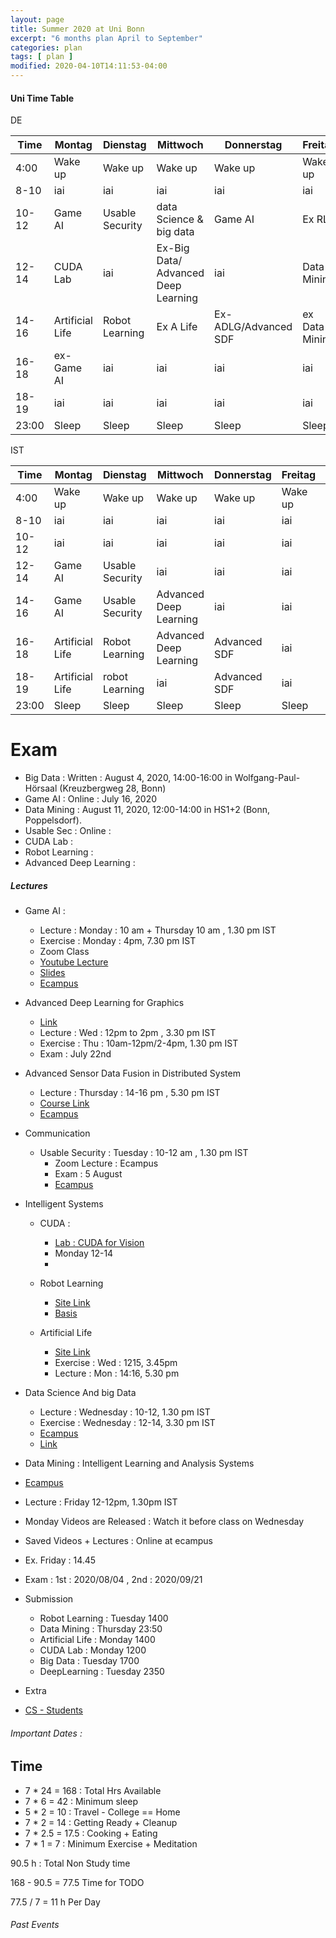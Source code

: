 ```yaml
---
layout: page
title: Summer 2020 at Uni Bonn
excerpt: "6 months plan April to September"
categories: plan
tags: [ plan ]
modified: 2020-04-10T14:11:53-04:00
---
```



#### Uni Time Table

DE

| Time | Montag | Dienstag | Mittwoch | Donnerstag | Freitag | Samstag | Sonntag |
|-------|-------|-------|-------|-------|-------|-------|-------|
| 4:00 | Wake up | Wake up| Wake up | Wake up| Wake up |  Wake up | Wake up|
| 8-10 | iai | iai   |  iai                      | iai          |  iai                |  iai                  |  iai                |
| 10-12 |  Game AI              | Usable Security    | data Science & big data    |     Game AI                    | Ex RL  |   iai               |   iai               |
| 12-14 |     CUDA Lab           |   iai                 |   Ex-Big Data/  Advanced Deep Learning                    | iai |  Data Mining                        |  iai                 |  iai                |
| 14-16 | Artificial Life  | Robot Learning |  Ex A Life  | Ex- ADLG/Advanced SDF | ex Data Mining     |  iai                |  iai               |
| 16-18 |     ex- Game AI           |  iai                |iai      | iai       |  iai                  |     iai             |  iai                |
| 18-19 |      iai          |    iai               | iai      |  iai                      |   iai                   |   iai                 |  iai                 |
| 23:00 |Sleep| Sleep| Sleep| Sleep| Sleep |  Sleep |Sleep |

IST

| Time | Montag | Dienstag | Mittwoch | Donnerstag | Freitag | Samstag | Sonntag |
|-------|-------|-------|-------|-------|-------|-------|-------|
| 4:00 | Wake up | Wake up| Wake up | Wake up| Wake up |  Wake up | Wake up|
| 8-10 | iai | iai   |  iai                      | iai          |  iai                |  iai                  |  iai                |
| 10-12 |  iai              | iai    | iai       |     iai                    | iai  |   iai               |   iai               |
| 12-14 |     Game AI         |   Usable Security                |      iai                    |     iai                  |iai |  iai                 |  iai                |
| 14-16 | Game AI  | Usable Security  |    Advanced Deep Learning                    | iai|    iai              |  iai                |   iai               |
| 16-18 |     Artificial Life    | Robot Learning        | Advanced Deep Learning                |Advanced SDF      |  iai                  |     iai             |  iai                |
| 18-19 |      Artificial Life         |    robot Learning               | iai      |  Advanced SDF                     |   iai                   |   iai                 |  iai                 |
| 23:00 |Sleep| Sleep| Sleep| Sleep| Sleep |  Sleep |Sleep |


# Exam
* Big Data :  Written : August 4, 2020, 14:00-16:00 in Wolfgang-Paul-Hörsaal (Kreuzbergweg 28, Bonn)
* Game AI : Online : July 16, 2020
* Data Mining :  August 11, 2020, 12:00-14:00 in HS1+2 (Bonn, Poppelsdorf).
* Usable Sec : Online :
* CUDA Lab :
* Robot Learning :
* Advanced Deep Learning :

##### Lectures

* Game AI  :   
  * Lecture : Monday : 10 am + Thursday 10 am , 1.30 pm IST
  * Exercise : Monday : 4pm, 7.30 pm IST
  * Zoom Class
  * [Youtube Lecture](https://www.youtube.com/playlist?list=PL8NTI-xZ0OWnuFESTicrLL7ZYC3LuwRLA)
  * [Slides](https://www.researchgate.net/project/lectures-on-game-AI)
  * [Ecampus](https://ecampus.uni-bonn.de/goto.php?target=crs_1685072&client_id=ecampus)

* Advanced Deep Learning for Graphics
  * [Link](https://cg.cs.uni-bonn.de/en/teaching/ss-2020/lecture-advanced-deep-learning-for-graphics/)
  * Lecture : Wed : 12pm to 2pm , 3.30 pm IST
  * Exercise : Thu : 10am-12pm/2-4pm, 1.30 pm IST
  * Exam : July 22nd

* Advanced Sensor Data Fusion in Distributed System
  * Lecture : Thursday : 14-16 pm , 5.30 pm IST
  * [Course Link](https://net.cs.uni-bonn.de/wg/sensor-data-and-information-fusion/teaching/st-2020/advanced-sensor-data-fusion/)
  * [Ecampus](https://ecampus.uni-bonn.de/goto.php?target=crs_1665553&client_id=ecampus)


* Communication
  * Usable Security : Tuesday : 10-12 am , 1.30 pm IST
    * Zoom Lecture : Ecampus
    * Exam : 5 August
    * [Ecampus](https://ecampus.uni-bonn.de/goto.php?target=crs_1664668&client_id=ecampus)

* Intelligent Systems

  * CUDA :  
    * [Lab : CUDA for Vision](https://basis.uni-bonn.de/qisserver/rds?state=verpublish&status=init&vmfile=no&publishid=176355&moduleCall=webInfo&publishConfFile=webInfo&publishSubDir=veranstaltung)
    * Monday 12-14
    *  
  * Robot Learning
    * [Site Link](http://ais.uni-bonn.de/SS20/Robot_Learning.html)
    * [Basis](https://basis.uni-bonn.de/qisserver/rds?state=verpublish&status=init&vmfile=no&publishid=176350&moduleCall=webInfo&publishConfFile=webInfo&publishSubDir=veranstaltung)

  * Artificial Life
    * [Site Link](http://ais.uni-bonn.de/SS20/4201_L_AL.html)
    * Exercise : Wed : 1215, 3.45pm  
    * Lecture : Mon : 14:16, 5.30 pm

* Data Science And big Data
  * Lecture : Wednesday : 10-12, 1.30 pm IST
  * Exercise : Wednesday : 12-14, 3.30 pm IST
  * [Ecampus](https://ecampus.uni-bonn.de/goto.php?target=crs_1624387&client_id=ecampus)
  * [Link](https://mlai.cs.uni-bonn.de/teaching)

*  Data Mining  : Intelligent Learning and Analysis Systems
  * [Ecampus](https://ecampus.uni-bonn.de/goto.php?target=crs_1624386&client_id=ecampus)
  * Lecture : Friday 12-12pm, 1.30pm IST
  * Monday Videos are Released : Watch it before class on Wednesday
  * Saved Videos + Lectures  : Online at ecampus
  * Ex. Friday : 14.45
  * Exam : 1st : 2020/08/04  , 2nd : 2020/09/21

* Submission
  * Robot Learning : Tuesday 1400
  * Data Mining : Thursday 23:50
  * Artificial Life : Monday 1400
  * CUDA Lab : Monday 1200
  * Big Data : Tuesday 1700
  * DeepLearning : Tuesday 2350


* Extra

* [CS - Students](https://www.informatik.uni-bonn.de/en/for-students)

###### Important Dates :

## Time


* 7 * 24 = 168 : Total Hrs Available
* 7 * 6  = 42  : Minimum sleep
* 5 * 2  = 10  : Travel - College == Home
* 7 * 2  = 14  : Getting Ready + Cleanup
* 7 * 2.5 = 17.5   : Cooking + Eating
* 7 * 1   = 7   : Minimum Exercise + Meditation

90.5 h : Total Non Study time

168 - 90.5 = 77.5 Time for TODO


77.5 / 7 = 11 h Per Day

###### Past Events

